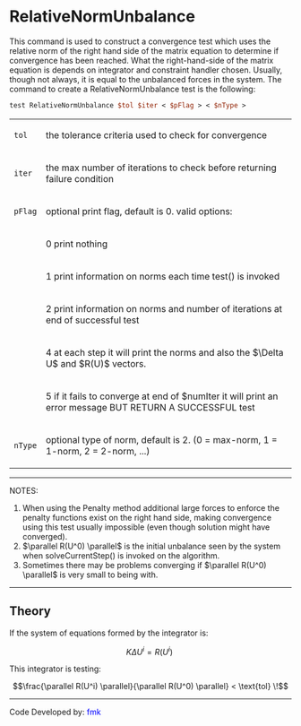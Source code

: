 # RelativeNormUnbalance

This command is used to construct a convergence test which uses the
relative norm of the right hand side of the matrix equation to determine
if convergence has been reached. What the right-hand-side of the matrix
equation is depends on integrator and constraint handler chosen.
Usually, though not always, it is equal to the unbalanced forces in the
system. The command to create a RelativeNormUnbalance test is the
following:

```tcl
test RelativeNormUnbalance $tol $iter < $pFlag > < $nType >
```

<table>
<tbody>
<tr class="odd">
<td><p><code class="parameter-table-variable">tol</code></p></td>
<td><p>the tolerance criteria used to check for convergence</p></td>
</tr>
<tr class="even">
<td><p><code class="parameter-table-variable">iter</code></p></td>
<td><p>the max number of iterations to check before returning failure
condition</p></td>
</tr>
<tr class="odd">
<td><p><code class="parameter-table-variable">pFlag</code></p></td>
<td><p>optional print flag, default is 0. valid options:</p></td>
</tr>
<tr class="even">
<td></td>
<td><p>0 print nothing</p></td>
</tr>
<tr class="odd">
<td></td>
<td><p>1 print information on norms each time test() is invoked</p></td>
</tr>
<tr class="even">
<td></td>
<td><p>2 print information on norms and number of iterations at end of
successful test</p></td>
</tr>
<tr class="odd">
<td></td>
<td><p>4 at each step it will print the norms and also the
$\Delta U$ and $R(U)$
vectors.</p></td>
</tr>
<tr class="even">
<td></td>
<td><p>5 if it fails to converge at end of $numIter it will print an
error message BUT RETURN A SUCCESSFUL test</p></td>
</tr>
<tr class="odd">
<td><p><code class="parameter-table-variable">nType</code></p></td>
<td><p>optional type of norm, default is 2. (0 = max-norm, 1 = 1-norm, 2
= 2-norm, ...)</p></td>
</tr>
</tbody>
</table>
<hr />

<p>NOTES:</p>
<ol>
<li>When using the Penalty method additional large forces to enforce the
  penalty functions exist on the right hand side, making
  convergence using this test usually impossible (even though solution
  might have converged).</li>
<li>$\parallel R(U^0) \parallel$ is the
  initial unbalance seen by the system when solveCurrentStep() is invoked
  on the algorithm.</li>
<li>Sometimes there may be problems converging if $\parallel
  R(U^0) \parallel$ is very small to being with.</li>
</ol>
<hr />

## Theory

<p>If the system of equations formed by the integrator is:</p>

$$K \Delta U^i = R(U^i)\,\!$$


<p>This integrator is testing:</p>

$$\frac{\parallel R(U^i) \parallel}{\parallel R(U^0)
\parallel} < \text{tol} \!$$


<hr />
<p>Code Developed by: <span style="color:blue"> fmk
</span></p>

